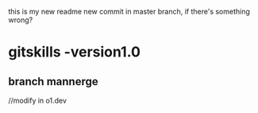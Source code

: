 this is my new readme
new commit in master branch, if there's something wrong?
# gitskills -version1.0
## branch mannerge
//modify in o1.dev
